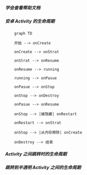 ##### 学会查看帮助文档

##### 安卓 Activity 的生命周期

```
    graph TD
    
    开始 --> onCreate
    
    onCreate --> onStrat
    
    onStrat --> onResume
    
    onResume --> running 

    running --> onPasue
    
    onPasue --> onStop
    
    onStop --> onDestroy
    
    onPasue --> onResume
    
    onStop --> |被隐藏| onRestart
    
    onRestart --> onStrat
    
    onStop --> |从内存擦除| onCreate
    
    onDestroy --> 结束
```

##### Activity 之间跳转时的生命周期

##### 跳转到半透明 Activity 之间的生命周期
